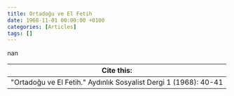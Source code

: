 ```yaml
---
title: Ortadoğu ve El Fetih
date: 1968-11-01 00:00:00 +0100
categories: [Articles]
tags: []
---
```


nan

| Cite this:   |
|--------|
| "Ortadoğu ve El Fetih." Aydınlık Sosyalist Dergi 1 (1968): 40-41 

